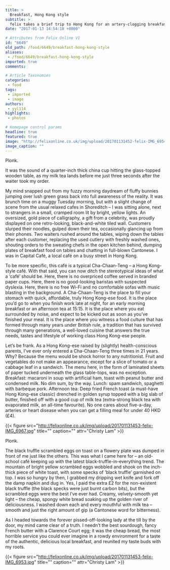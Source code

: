 ```yaml
---
title: >
  Breakfast, Hong Kong style
subtitle: >
  felix takes a brief trip to Hong Kong for an artery-clogging breakfast - best scrambled eggs, creamy white bread and gip milk tea
date: "2017-01-13 14:54:18 +0000"

# Attributes from Felix Online V1
id: "6649"
old_path: /food/6649/breakfast-hong-kong-style
aliases:
 - /food/6649/breakfast-hong-kong-style
imported: true
comments:

# Article Taxonomies
categories:
 - food
tags:
 - imported
 - image
authors:
 - yyl114
highlights:
 - photos

# Homepage control params
headline: true
featured: true
image: "http://felixonline.co.uk/img/upload/201701131452-felix-IMG_6954.jpg"
image_caption: ""
---
```


Plonk.

It was the sound of a quarter-inch thick china cup hitting the glass-topped wooden table, as my milk tea lands before me just three seconds after the waiter took my order.

My mind snapped out from my fuzzy morning daydream of fluffy bunnies jumping over lush green grass back into full awareness of the reality. It was brunch time on a muggy Tuesday morning, but with a slight change of scene from the usual relaxed cafes in Shoreditch – I was sitting alone, next to strangers in a small, cramped room lit by bright, yellow lights. An oversized, gold piece of calligraphy, a gift from a celebrity, was proudly displayed on one retro-looking, black-and-white tiled wall. Customers slurped their noodles, gulped down their tea, occasionally glancing up from their phones. Two waiters rushed around the tables, wiping down the tables after each customer, replacing the used cutlery with freshly washed ones, shouting orders to the sweating chefs in the open kitchen behind, dumping plates of breakfast food on tables and chatting in full-blown Cantonese. I was in Capital Café, a local café on a busy street in Hong Kong.

To be more specific, this café is a typical Cha-Chaan-Teng – a Hong Kong-style café. With that said, you can now ditch the stereotypical ideas of what a ‘café’ should be. Here, there is no overpriced coffee served in branded paper cups. Here, there is no good-looking baristas with suspected dyslexia.  Here, there is no free Wi-Fi and no comfortable sofas with music blasting in the background. A Cha-Chaan-Teng is the place to fill your stomach with quick, affordable, truly Hong Kong-ese food. It is the place you’d go to when you finish work late at night, for an early morning breakfast or an afternoon tea at 15:15. It is the place where you eat surrounded by noise, and expect to be kicked out as soon as you’ve finished your meal. It is the place where you witness a food culture that has formed through many years under British rule, a tradition that has survived through many generations, a well-loved cuisine that answers the true needs, tastes and lifestyle of working class Hong Kong-ese people.

Let’s be frank. As a Hong Kong-ese raised by (slightly) health-conscious parents, I’ve ever only entered a Cha-Chaan-Teng three times in 21 years. Why? Because the menu would be shock horror to any nutritionist. Fruit and vegetables do not make an appearance, except for a slice of tomato or a cabbage leaf in a sandwich. The menu here, in the form of laminated sheets of paper tucked underneath the glass table-tops, was no exception. Breakfast: macaroni in soup with artificial ham, toast with peanut butter and condensed milk. No dim sum, by the way. Lunch: spam sandwich, spaghetti with barbeque pork. Afternoon tea: Deep fried French toast (a must-have Hong Kong-ese classic) drenched in golden syrup topped with a big slab of butter, finished off with a good cup of milk tea (extra-strong black tea with evaporated milk, an all-time favourite). No one cares about five-a-day, arteries or heart disease when you can get a filling meal for under 40 HKD (£4).



{{< figure src="http://felixonline.co.uk/img/upload/201701131453-felix-IMG_6967.jpg" title="" caption="" attr="Christy Lam" >}}

Plonk.

The black truffle scrambled eggs on toast on a flowery plate was dumped in front of me just like the others. This was what I came here for – an old-school café keeping up with the latest black-truffle-in-everything trend. The mountain of bright yellow scrambled eggs wobbled and shook on the inch-thick piece of white toast, with some specks of ‘black truffle’ garnished on top. I was so hungry by then, I grabbed my dripping wet knife and fork off the damp napkin and dug in. Yes, I paid the extra £2 for the non-existent black truffle (the black specks were just burnt carbon bits), but the scrambled eggs were the best I’ve ever had. Creamy, velvety-smooth yet light – the cheap, spongy white bread soaking up the golden river of deliciousness. I washed down each and every mouthful with milk tea – smooth and just the right amount of gip (a Cantonese word for bitterness).

As I headed towards the forever pissed-off-looking lady at the till by the door, my mind came clear of a truth. I needn’t the best sourdough, fancy French butter with a Clarence Court egg; it was the cheap bread, the most horrible service you could ever imagine in a rowdy environment for a taste of the authentic, delicious local breakfast, and reunited my taste buds with my roots.

{{< figure src="http://felixonline.co.uk/img/upload/201701131453-felix-IMG_6953.jpg" title="" caption="" attr="Christy Lam" >}}
